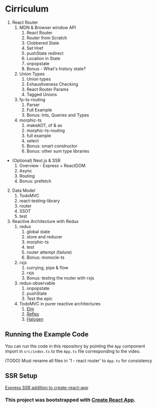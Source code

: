 
# Cirriculum
  1. React Router
      1. MDN & Browser window API
          1. React Router
          2. Router from Scratch
          3. Clobbered State
          4. Set Href
          5. pushState redirect
          6. Location in State
          7. onpopstate
          8. Bonus - What's history state?
      2. Union Types
          1. Union types
          2. Exhaustiveness Checking
          3. React Router Params
          4. Tagged Unions
      3. fp-ts-routing
          1. Parser
          2. Full Example
          3. Bonus: Ints, Queries and Types
      4. morphic-ts
          1. makeADT, of & as
          2. morphic-ts-routing
          3. full example
          4. select
          5. Bonus: smart constructor
          6. Bonus: other sum type libraries
  - (Optional) Next.js & SSR
      1. Overview - Express + ReactDOM
      2. Async
      3. Routing
      4. Bonus: prefetch
  2. Data Model
      1. TodoMVC
      2. react-testing-library
      3. router
      4. SSOT
      5. test
  3. Reactive Architecture with Redux
      1. redux
          1. global state
          2. store and reducer
          3. morphic-ts
          4. test
          5. router attempt (failure)
          6. Bonus: monocle-ts
      2. rxjs
          1. currying, pipe & flow
          2. rxjs
          3. Bonus: testing the router with rxjs
      3. redux-observable
          1. onpopstate
          2. pushState
          3. Test the epic
      4. TodoMVC in purer reactive architectures
          1. [Elm](https://github.com/kadikraman/elm-todo/blob/master/src/Main.elm)
          2. [Reflex](https://github.com/reflex-frp/reflex-todomvc/blob/develop/src/Reflex/TodoMVC.hs)
          3. [Halogen](https://github.com/holdenlee/halogen-todo/blob/master/src/Main.purs)

## Running the Example Code

You can run the code in this repository by pointing the `App` component import in `src/index.ts` to the `App.ts` file corresponding to the video.

(TODO) Must rename all files in '1 - react router' to `App.ts` for consistency

## SSR Setup

[Express SSR addition to create-react-app](https://gist.github.com/anthonyjoeseph/bdcf9be5cfc515cad334b687237c1556)

### This project was bootstrapped with [Create React App](https://github.com/facebook/create-react-app).
